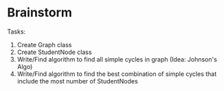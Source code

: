 # Brainstorm

Tasks: 
1. Create Graph class
2. Create StudentNode class
3. Write/Find algorithm to find all simple cycles in graph (Idea: Johnson's Algo)
4. Write/Find algorithm to find the best combination of simple cycles that include the most number of StudentNodes
